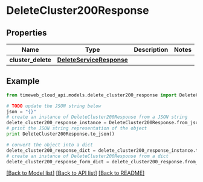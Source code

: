 # DeleteCluster200Response


## Properties
Name | Type | Description | Notes
------------ | ------------- | ------------- | -------------
**cluster_delete** | [**DeleteServiceResponse**](DeleteServiceResponse.md) |  | 

## Example

```python
from timeweb_cloud_api.models.delete_cluster200_response import DeleteCluster200Response

# TODO update the JSON string below
json = "{}"
# create an instance of DeleteCluster200Response from a JSON string
delete_cluster200_response_instance = DeleteCluster200Response.from_json(json)
# print the JSON string representation of the object
print DeleteCluster200Response.to_json()

# convert the object into a dict
delete_cluster200_response_dict = delete_cluster200_response_instance.to_dict()
# create an instance of DeleteCluster200Response from a dict
delete_cluster200_response_form_dict = delete_cluster200_response.from_dict(delete_cluster200_response_dict)
```
[[Back to Model list]](../README.md#documentation-for-models) [[Back to API list]](../README.md#documentation-for-api-endpoints) [[Back to README]](../README.md)


